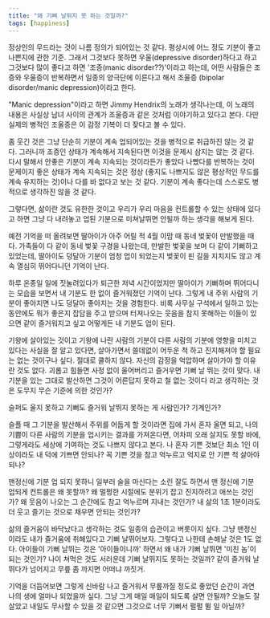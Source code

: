 ```yaml
---
title: "왜 기뻐 날뛰지 못 하는 것일까?"
tags: [happiness]
---
```


정상인의 무드라는 것이 나름 정의가 되어있는 것 같다. 평상시에 어느 정도 기분이 좋고 나쁜지에 관한 기준. 그래서 그것보다 못하면 우울(depressive disorder)하다고 하고 그것보다 많이 좋다고 하면 '조증(manic disorder??)'이라고 하는데, 어떤 사람들은 조증와 우울증이 반복하면서 일종의 양극단에 이른다고 해서 조울증 (bipolar disorder/manic depression)이라고 한다. 

"Manic depression"이라고 하면 Jimmy Hendrix의 노래가 생각나는데, 이 노래의 내용은 사실상 남녀 사이의 관계가 조울증과 같은 것처럼 이야기하고 있다고 본다. 다만 실제의 병적인 조울증은 이 감정 기복이 더 잦다고 볼 수 있다. 

좀 웃긴 것은 그냥 단순히 기분이 계속 업되어있는 것을 병적으로 취급하진 않는 것 같다. 그러니까 조증인 상태가 계속해서 지속된다면 이것을 문제시 삼지는 않는 것 같다. 다시 말해서 안좋은 기분이 계속 지속되는 것이라든가 좋았다 나빴다를 반복하는 것이 문제이지 좋은 상태가 계속 지속되는 것은 정상 (좋지도 나쁘지도 않은 평상적인 무드를 계속 유지하는 것)이나 다를 바 없다고 보는 것 같다. 기분이 계속 좋다는데 스스로도 병적으로 생각하진 않을 것 같다. 

그렇다면, 삶이란 것도 유한한 것이고 우리가 우리 마음을 컨트롤할 수 있는 상태에 있다고 하면 그냥 다 내려놓고 업된 기분으로 미쳐날뛰면 안될까 하는 생각을 해보게 된다.

예전 기억을 떠 올려보면 딸아이가 아주 어릴 적 4월 이맘 때 동네 벛꽃이 만발했을 때다. 가족들이 다 같이 동네 벛꽃 구경을 나왔는데, 만발한 벛꽃을 보며 다 같이 기뻐하고 있었는데, 딸아이도 덩달아 기분이 엄청 업이 되었는지 벛꽃이 핀 길을 지치지도 않고 계속 열심히 뛰어다니던 기억이 난다. 

하루 온종일 일에 짓눌려있다가 퇴근한 저녁 시간이었지만 딸아이가 기뻐하며 뛰어다니는 모습을 보면서 내 기분도 한 없이 즐거워졌던 기억이 난다. 그렇게 내 주위 사람의 기분이 좋아지면 나도 덩달아 좋아지는 것을 경험한다. 비록 사무실 구석에서 일하고 있는 동안에도 뭐가 좋은지 잡담을 주고 받으며 터져나오는 웃음을 참지 못해하는 이들이 있으면 같이 즐거워지고 싶고 어떻게든 내 기분도 업이 된다. 

기왕에 살아있는 것이고 기왕에 나란 사람의 기분이 다른 사람의 기분에 영향을 미치고 있다는 사실을 잘 알고 있다면, 살아가면서 쓸데없이 어두운 척 하고 진지해져야 할 필요는 없는 것이구나 싶다. 절대로 쿨하지 않다. 자신의 감정을 억압하며 살아가야 할 이유란 것도 없다. 괴롭고 힘들면 사정 없이 울어버리고 즐거우면 기뻐 날 뛰는 것이 맞다. 내 기분을 있는 그대로 발산하면 그것이 어른답지 못하고 철 없는 것이다 라고 생각하는 것은 도무지 무슨 기준에 의한 것인가?

슬퍼도 울지 못하고 기뻐도 즐거워 날뛰지 못하는 게 사람인가? 기계인가? 

슬플 때 그 기분을 발산해서 주위를 어둡게 할 것이라면 집에 가서 혼자 울면 되고, 나의 기쁨이 다른 사람의 기분을 업시키는 결과를 가져온다면, 어차피 오래 살지도 못할 바에, 그렇게라도 세상에 기여하는 것도 나쁘지 않다고 본다. 나 혼자 기쁜 것보단 최소 1인 이상이라도 내 덕에 기쁘면 안되나? 꼭 기쁜 것을 참고 억누르고 억지로 안 기쁜 척 살아야 되나?

맨정신에 기분 업 되지 못하니 일부러 술을 마신다는 소린 잘도 하면서 맨 정신에 기분 업되게 컨트롤은 왜 못할까? 왜 멀쩡한 시절에도 분위기 잡고 진지하려고 애쓰는 것인가? 왜 웃음이 나오는 그 순간에도 참고 억누르며 지내는 것인가? 내 삶의 1초 1분이라도 더 웃고 즐기는 것으로 채우면 안되는 것인가?

삶의 즐거움이 바닥났다고 생각하는 것도 일종의 습관이고 버릇이지 싶다. 그냥 맨정신이라도 내가 즐거움에 취해있다고 기뻐 날뛰어보자. 그렇다고 나한테 손해날 것은 1도 없다. 아이들이 기뻐 날뛰는 것은 '아이들이니까' 하면서 왜 내가 기뻐 날뛰면 '미친 놈'이 되는 것인가? 나이 쳐먹은 것도 서러운데 기뻐 날뛰지도 못하는 것일까? 같이 즐거워 날뛰다가 넘어지고 무릎 좀 까지면 어떠냐 까짓거. 

기억을 더듬어보면 그렇게 신바람 나고 즐거워서 무릎까질 정도로 좋았던 순간이 과연 나의 생에 얼마나 되었을까 싶다. 그냥 그게 매일 매일이 되도록 살면 안될까? 오늘도 잘 살았고 내일도 무사할 수 있을 것 같으면 그것으로 너무 기뻐서 펄펄 뛸 일 아닐까?